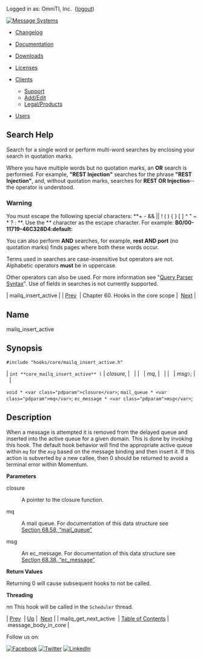 Logged in as: OmniTI, Inc.  ([logout](https://support.messagesystems.com/logout.php))

[![Message Systems](https://support.messagesystems.com/images/ms-white205.png)](https://support.messagesystems.com/start.php) 

*   [Changelog](https://support.messagesystems.com/start.php?show=changelog)
*   [Documentation](https://support.messagesystems.com/docs/)
*   [Downloads](https://support.messagesystems.com/start.php)

*   [Licenses](https://support.messagesystems.com/license_summary.php)
*   <a href="">Clients</a>
    *   [Support](https://support.messagesystems.com/cs.php)
    *   [Add/Edit](https://support.messagesystems.com/edit_client.php)
    *   [Legal/Products](https://support.messagesystems.com/edit_products.php)
*   [Users](https://support.messagesystems.com/edit_customer.php)

## Search Help

Search for a single word or perform multi-word searches by enclosing your search in quotation marks.

Where you have multiple words but no quotation marks, an **OR** search is performed. For example, **"REST Injection"** searches for the phrase **"REST Injection"**, and, without quotation marks, searches for **REST OR Injection**--the operator is understood.

### Warning

You must escape the following special characters: **+ - && || ! ( ) { } [ ] ^ " ~ * ? : \**. Use the **\** character as the escape character. For example: **B0/00-11719-46C328D4\:default\:**

You can also perform **AND** searches, for example, **rest AND port** (no quotation marks) finds pages where both these words occur.

Terms used in searches are case-insensitive but operators are not. Alphabetic operators **must** be in uppercase.

Other operators can also be used. For more information see "[Query Parser Syntax](https://lucene.apache.org/core/old_versioned_docs/versions/3_0_0/queryparsersyntax.html)". Use of fields in searches is not currently supported.

| mailq_insert_active |
| [Prev](hooks.core.mailq_get_next_active.php)  | Chapter 60. Hooks in the core scope |  [Next](hooks.core.message_body_in_core.php) |

<a name="hooks.core.mailq_insert_active"></a>
## Name

mailq_insert_active

## Synopsis

`#include "hooks/core/mailq_insert_active.h"`

| `int **core_mailq_insert_active** (` | <var class="pdparam">closure</var>, |   |
|   | <var class="pdparam">mq</var>, |   |
|   | <var class="pdparam">msg</var>`)`; |   |

`void * <var class="pdparam">closure</var>`;
`mail_queue * <var class="pdparam">mq</var>`;
`ec_message * <var class="pdparam">msg</var>`;<a name="idp11944832"></a>
## Description

When a message is attempted it is removed from the delayed queue and inserted into the active queue for a given domain. This is done by invoking this hook. The default hook behavior will find the appropriate active queue within *`mq`* for the *`msg`* based on the message binding and then insert it. If this action is subverted by a new callee, then 0 should be returned to avoid a terminal error within Momentum.

**Parameters**

<dl class="variablelist">

<dt>closure</dt>

<dd>

A pointer to the closure function.

</dd>

<dt>mq</dt>

<dd>

A mail queue. For documentation of this data structure see [Section 68.58, “mail_queue”](structs.mail_queue.php "68.58. mail_queue")

</dd>

<dt>msg</dt>

<dd>

An ec_message. For documentation of this data structure see [Section 68.38, “ec_message”](structs.ec_message.php "68.38. ec_message")

</dd>

</dl>

**Return Values**

Returning 0 will cause subsequent hooks to not be called.

**Threading**

nn This hook will be called in the `Scheduler` thread.

| [Prev](hooks.core.mailq_get_next_active.php)  | [Up](hooks.core.php) |  [Next](hooks.core.message_body_in_core.php) |
| mailq_get_next_active  | [Table of Contents](index.php) |  message_body_in_core |

Follow us on:

[![Facebook](https://support.messagesystems.com/images/icon-facebook.png)](http://www.facebook.com/messagesystems) [![Twitter](https://support.messagesystems.com/images/icon-twitter.png)](http://twitter.com/#!/MessageSystems) [![LinkedIn](https://support.messagesystems.com/images/icon-linkedin.png)](http://www.linkedin.com/company/message-systems)